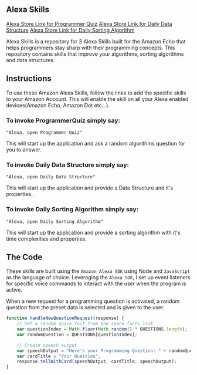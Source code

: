 ## Alexa Skills

[Alexa Store Link for Programmer Quiz][programmerquiz]
[Alexa Store Link for Daily Data Structure][dailydatastructure]
[Alexa Store Link for Daily Sorting Algorithm][dailysortingalgorithm]

[programmerquiz]: https://www.amazon.com/THOS-Programmer-Quiz/dp/B06XT4V8VF/ref=sr_1_1?s=digital-skills&ie=UTF8&qid=1496019754&sr=1-1&keywords=programmer

[dailydatastructure]: https://www.amazon.com/THOS-Daily-Data-Structure/dp/B071Y57LN4/ref=sr_1_1?s=digital-skills&ie=UTF8&qid=1496122993&sr=1-1&keywords=data+structure

[dailysortingalgorithm]: https://www.amazon.com/THOS-Daily-Sorting-Algorithms/dp/B071DH61G8/ref=sr_1_2?s=digital-skills&ie=UTF8&qid=1496123003&sr=1-2&keywords=sorting

Alexa Skills is a repository for 3 Alexa Skills built for the Amazon Echo that helps programmers stay sharp with their programming concepts.  This repository contains skills that improve your algorithms, sorting algorithms and data structures.

## Instructions

To use these Amazon Alexa Skills, follow the links to add the specific skills to your Amazon Account.  This will enable the skill on all your Alexa enabled devices(Amazon Echo, Amazon Dot etc...).  

### To invoke ProgrammerQuiz simply say:

`"Alexa, open Programmer Quiz"`

This will start up the application and ask a random algorithms question for you to answer.

### To invoke Daily Data Structure simply say:

`"Alexa, open Daily Data Structure"`

This will start up the application and provide a Data Structure and it's properties..

### To invoke Daily Sorting Algorithm simply say:

`"Alexa, open Daily Sorting Algorithm"`

This will start up the application and provide a sorting algorithm with it's time complexities and properties.

## The Code

These skills are built using the `Amazon Alexa SDK` using Node and `JavaScript` as the language of choice.  Leveraging the `Alexa SDK`, I set up event listeners for specific voice commands to interact with the user when the program is active.  

When a new request for a programming question is activated, a random question from the preset data is selected and is given to the user.

```javascript
function handleNewQuestionRequest(response) {
    // Get a random space fact from the space facts list
    var questionIndex = Math.floor(Math.random() * QUESTIONS.length);
    var randomQuestion = QUESTIONS[questionIndex];

    // Create speech output
    var speechOutput = "Here's your Programming Question: " + randomQuestion;
    var cardTitle = "Your Question";
    response.tellWithCard(speechOutput, cardTitle, speechOutput);
}
```
